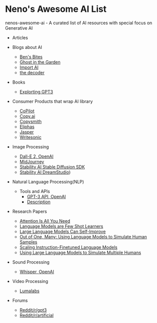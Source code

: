# Neno's Awesome AI List
nenos-awesome-ai - A curated list of AI resources with special focus on Generative AI


- Articles

- Blogs about AI
	- [Ben's Bites](https://bensbites.beehiiv.com/)
	- [Ghost in the Garden](https://ghostinthe.garden/)
	- [Import AI](https://jack-clark.net/)
	- [the decoder](https://the-decoder.com/)

- Books
	- [Explorting GPT3](https://www.oreilly.com/library/view/exploring-gpt-3/9781800563193/)

- Consumer Products that wrap AI library
	- [CoPilot](https://github.com/features/copilot)
	- [Copy.ai](https://www.copy.ai)
	- [Copysmith](https://www.copysmith.ai)
	- [Eliphas](https://elephas.app/)
	- [Jasper](https://www.jasper.ai)
	- [Writesonic](https://writesonic.com)

- Image Processing
	- [Dall-E 2, OpenAI](https://openai.com/dall-e-2/)
	- [MidJourney](https://www.midjourney.com/home/)
	- [Stability AI Stable Diffusion SDK](https://github.com/Stability-AI/stability-sdk)
	- [Stability AI DreamStudio](https://beta.dreamstudio.ai/))

- Natural Language Processing(NLP)
  - Tools and APIs
	- [GPT-3 API, OpenAI](https://openai.com/api/)
	- [Description](url)

- Research Papers
	- [Attention Is All You Need](https://arxiv.org/abs/1706.03762)
	- [Language Models are Few Shot Learners](https://arxiv.org/abs/2005.14165)
	- [Large Language Models Can Self-Improve](https://arxiv.org/abs/2210.11610)
	- [Out of One, Many: Using Language Models to Simulate Human Samples](https://arxiv.org/abs/2209.06899)
	- [Scaling Instruction-Finetuned Language Models](https://arxiv.org/abs/2210.11416)
	- [Using Large Language Models to Simulate Multiple Humans](https://arxiv.org/abs/2208.10264)

- Sound Processing
	- [Whisper, OpenAI](https://openai.com/blog/whisper/)

- Video Processing
	- [Lumalabs](https://lumalabs.ai/)

- Forums
	- [Reddit/r/gpt3](https://www.reddit.com/r/gpt3/)
	- [Reddit/r/artificial](https://www.reddit.com/r/artificial/)

 
